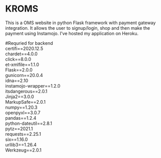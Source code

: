 # KROMS
This is a OMS website in python Flask framework with payment gateway integration. It allows the user to signup/login, shop and then make the payment using Instamojo. I've hosted my application on Heroku. 

#Requried for backend<br>
certifi==2020.12.5<br>
chardet==4.0.0<br>
click==8.0.0<br>
et-xmlfile==1.1.0<br>
Flask==2.0.0<br>
gunicorn==20.0.4<br>
idna==2.10<br>
instamojo-wrapper==1.2.0<br>
itsdangerous==2.0.1<br>
Jinja2==3.0.0<br>
MarkupSafe==2.0.1<br>
numpy==1.20.3<br>
openpyxl==3.0.7<br>
pandas==1.2.4<br>
python-dateutil==2.8.1<br>
pytz==2021.1<br>
requests==2.25.1<br>
six==1.16.0<br>
urllib3==1.26.4<br>
Werkzeug==2.0.1<br>

